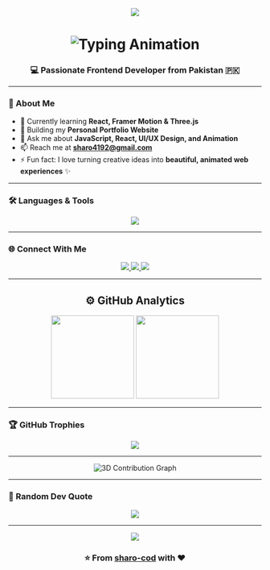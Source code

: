 <!-- 🌊 Animated Divider -->
<p align="center">
  <img src="https://capsule-render.vercel.app/api?type=waving&color=0:FFFFFF,100:00C4FF&height=90&section=header&text=&fontSize=0" />
</p>




<!-- 💫 Animated Intro Header -->
<h1 align="center">
  <img 
    src="https://readme-typing-svg.herokuapp.com?font=Poppins&weight=600&size=35&duration=3000&pause=600&color=00C4FF&center=true&vCenter=true&width=650&lines=Hi+👋,+I'm+Shariq+Alam!;A+Frontend+Developer+💻;React+%7C+Framer+Motion+%7C+Three.js+Enthusiast;Turning+Ideas+Into+Interactive+Experiences+⚡" 
    alt="Typing Animation"
  />
</h1>


<h3 align="center">💻 Passionate Frontend Developer from Pakistan 🇵🇰</h3>

---



### 🚀 About Me

- 🌱 Currently learning **React, Framer Motion & Three.js**  
- 💼 Building my **Personal Portfolio Website**  
- 💬 Ask me about **JavaScript, React, UI/UX Design, and Animation**  
- 📫 Reach me at **sharo4192@gmail.com**  
- ⚡ Fun fact: I love turning creative ideas into **beautiful, animated web experiences** ✨  

---

### 🛠️ Languages & Tools

<p align="center">
  <img src="https://skillicons.dev/icons?i=html,css,js,react,vite,tailwind,git,github,vscode,figma" />
</p>

---

### 🌐 Connect With Me

<p align="center">
  <a href="https://www.linkedin.com/in/sharo/shariq-alam" target="_blank">
    <img src="https://img.shields.io/badge/LinkedIn-0077B5?style=for-the-badge&logo=linkedin&logoColor=white"/>
  </a>
  <a href="mailto:sharo4192@gmail.com">
    <img src="https://img.shields.io/badge/Gmail-D14836?style=for-the-badge&logo=gmail&logoColor=white"/>
  </a>
  <a href="https://github.com/sharo-cod" target="_blank">
    <img src="https://img.shields.io/badge/GitHub-171515?style=for-the-badge&logo=github&logoColor=white"/>
  </a>
</p>

---

<!-- 🌀 Animated Stats Section -->
<h2 align="center">⚙️ GitHub Analytics</h2>

<p align="center">
  <img src="https://github-readme-stats.vercel.app/api?username=sharo-cod&show_icons=true&theme=tokyonight&hide_border=true&bg_color=0D1117&title_color=00C4FF&icon_color=00C4FF" height="165" />
  <img src="https://github-readme-stats.vercel.app/api/top-langs/?username=sharo-cod&layout=compact&theme=tokyonight&hide_border=true&bg_color=0D1117&title_color=00C4FF" height="165" />
</p>

---

### 🏆 GitHub Trophies
<p align="center">
  <img src="https://github-profile-trophy.vercel.app/?username=sharo-cod&theme=tokyonight&no-frame=true&margin-w=15&column=6" />
</p>

---

<p align="center">
  <img src="https://github.com/sharo-cod/github-profile-3d-contrib/blob/main/profile-night-rainbow.svg" alt="3D Contribution Graph" />
</p>


---

### 💬 Random Dev Quote
<p align="center">
  <img src="https://quotes-github-readme.vercel.app/api?type=horizontal&theme=tokyonight&animation=grow_out_in" />
</p>

---

<!-- 🌈 Animated Footer -->
<p align="center">
  <img src="https://capsule-render.vercel.app/api?type=waving&color=0:00C4FF,100:FFFFFF&height=90&section=footer&text=&fontSize=0" />
</p>


<h3 align="center">⭐️ From <a href="https://github.com/sharo-cod">sharo-cod</a> with ❤️</h3>

